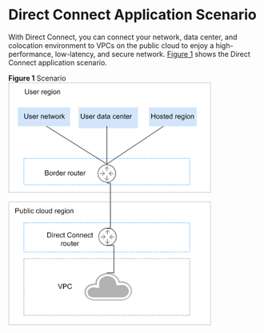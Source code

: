 # Direct Connect Application Scenario<a name="en-us_topic_0035014627"></a>

With Direct Connect, you can connect your network, data center, and colocation environment to VPCs on the public cloud to enjoy a high-performance, low-latency, and secure network.  [Figure 1](#fig29629634145057)  shows the Direct Connect application scenario.

**Figure  1**  Scenario<a name="fig29629634145057"></a>  
![](figures/scenario.png "scenario")

